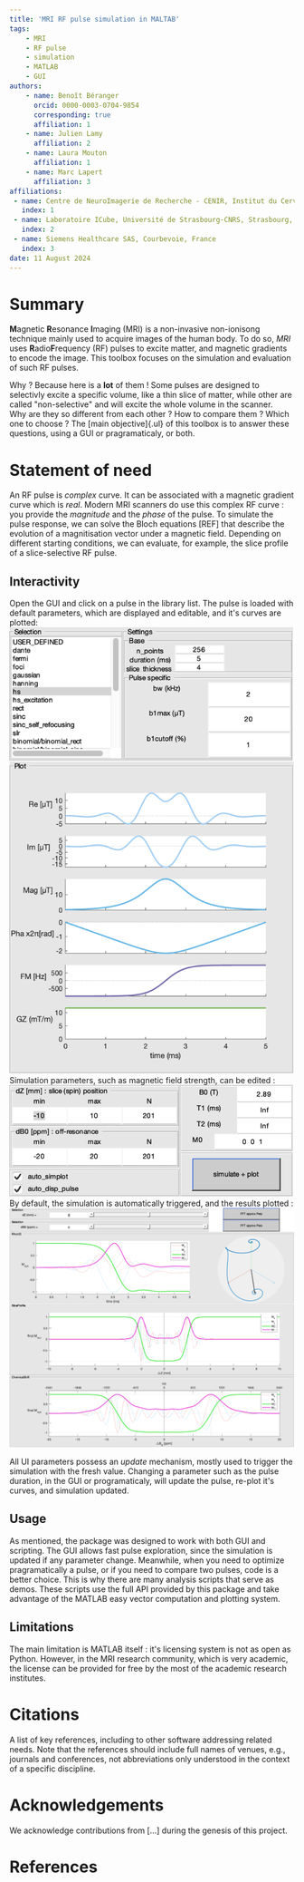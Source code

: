 ```yaml
---
title: 'MRI RF pulse simulation in MALTAB'
tags:
    - MRI
    - RF pulse
    - simulation
    - MATLAB
    - GUI
authors:
    - name: Benoît Béranger
      orcid: 0000-0003-0704-9854
      corresponding: true
      affiliation: 1
    - name: Julien Lamy
      affiliation: 2
    - name: Laura Mouton
      affiliation: 1
    - name: Marc Lapert
      affiliation: 3
affiliations:
 - name: Centre de NeuroImagerie de Recherche - CENIR, Institut du Cerveau - ICM, Paris, France
   index: 1
 - name: Laboratoire ICube, Université de Strasbourg-CNRS, Strasbourg, France
   index: 2
 - name: Siemens Healthcare SAS, Courbevoie, France
   index: 3
date: 11 August 2024
---
```


# Summary
**M**agnetic **R**esonance **I**maging (MRI) is a non-invasive non-ionisong technique mainly used to acquire images of the human body. To do so, $MRI$ uses **R**adio**F**requency (RF) pulses to excite matter, and magnetic gradients to encode the image. This toolbox focuses on the simulation and evaluation of such RF pulses.

Why ? Because here is a **lot** of them ! Some pulses are designed to selectivly excite a specific volume, like a thin slice of matter, while other are called "non-selective" and will excite the whole volume in the scanner.  
Why are they so different from each other ? How to compare them ? Which one to choose ? The [main objective]{.ul} of this toolbox is to answer these questions, using a GUI or pragramaticaly, or both.

# Statement of need
An RF pulse is _complex_ curve. It can be associated with a magnetic gradient curve which is _real_. Modern MRI scanners do use this complex RF curve : you provide the _magnitude_ and the _phase_ of the pulse. To simulate the pulse response, we can solve the Bloch equations [REF] that describe the evolution of a magnitisation vector under a magnetic field. Depending on different starting conditions, we can evaluate, for example, the slice profile of a slice-selective RF pulse.

## Interactivity
Open the GUI and click on a pulse in the library list. The pulse is loaded with default parameters, which are displayed and editable, and it's curves are plotted:
![GUI panel for Pulse definition. \label{fig:gui_pulse_definition}](gui_pulse_definition.png)
Simulation parameters, such as magnetic field strength, can be edited :
![GUI panel for Simulation parameters. \label{fig:gui_simulation_parameters}](gui_simulation_parameters.png)
By default, the simulation is automatically triggered, and the results plotted :
![GUI panel for Simulation results. \label{fig:gui_simulation_results}](gui_simulation_results.png)

All UI parameters possess an _update_ mechanism, mostly used to trigger the simulation with the fresh value. Changing a parameter such as the pulse duration, in the GUI or programaticaly, will update the pulse, re-plot it's curves, and simulation updated.

## Usage
As mentioned, the package was designed to work with both GUI and scripting. The GUI allows fast pulse exploration, since the simulation is updated if any parameter change. Meanwhile, when you need to optimize pragramatically a pulse, or if you need to compare two pulses, code is a better choice. This is why there are many analysis scripts that serve as demos. These scripts use the full API provided by this package and take advantage of the MATLAB easy vector computation and plotting system.

## Limitations
The main limitation is MATLAB itself : it's licensing system is not as open as Python. However, in the MRI research community, which is very academic, the license can be provided for free by the most of the academic research institutes.

# Citations
A list of key references, including to other software addressing related needs. Note that the references should include full names of venues, e.g., journals and conferences, not abbreviations only understood in the context of a specific discipline.

# Acknowledgements
We acknowledge contributions from [...] during the genesis of this project.

# References
